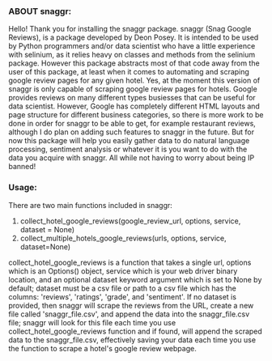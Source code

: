 
### ABOUT snaggr:
Hello! Thank you for installing the snaggr package. snaggr (Snag Google Reviews), is a package developed by Deon Posey. It is intended to be used by Python programmers and/or data scientist who have a little experience with selinium, as it relies heavy on classes and methods from the selinium package. However this package abstracts most of that code away from the user of this package, at least when it comes to automating and scraping google review pages for any given hotel. Yes, at the moment this version of snaggr is only capable of scraping google review pages for hotels. Google provides reviews on many different types busiesses that can be useful for data scientist. However, Google has completely different HTML layouts and page structure for different business categories, so there is more work to be done in order for snaggr to be able to get, for example restaurant reviews, although I do plan on adding such features to snaggr in the future. But for now this package will help you easily gather data to do natural language processing, sentiment analysis or whatever it is you want to do with the data you acquire with snaggr. All while not having to worry about being IP banned!

### Usage:
There are two main functions included in snaggr:
1. collect_hotel_google_reviews(google_review_url, options, service, dataset = None)
2. collect_multiple_hotels_google_reviews(urls, options, service, dataset=None)

collect_hotel_google_reviews is a function that takes a single url, options which is an Options() object, service which is your web driver binary location, and an optional dataset keyword argument which is set to None by default; dataset must be a csv file or path to a csv file which has the columns: 'reviews', 'ratings', 'grade', and 'sentiment'. If no dataset is provided, then snaggr will scrape the reviews from the URL, create a new file called 'snaggr_file.csv', and append the data into the snaggr_file.csv file; snaggr will look for this file each time you use collect_hotel_google_reviews function and if found, will append the scraped data to the snaggr_file.csv, effectively saving your data each time you use the function to scrape a hotel's google review webpage.